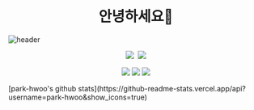 # <h1 align="center">안녕하세요🐥 </h1>
![header](https://capsule-render.vercel.app/api?text=Hey-you!&fontSize=80)
<p align="center"><img src="https://img.shields.io/badge/Python-3766AB?style=flat-square&logo=Python&logoColor=white"/></a>&nbsp  <a href="클릭시 이동할 링크" target="_blank"><img src="https://img.shields.io/badge/JavaScript-00##00?style=flat-square&logo=이미지 이름&logoColor=white"/></a> </p>
<p align= center><img src="https://img.shields.io/badge/01027367243-색코드?style=for-the-badge&logo=이미지 이름&logoColor=black"> <img src="https://img.shields.io/badge/ddd7243@gmail.com-색코드?style=for-the-badge&logo=이미지 이름&logoColor=black"> <img src="https://img.shields.io/badge/korean-색코드?style=for-the-badge&logo=이미지 이름&logoColor=black"></p>
<p> [park-hwoo's github stats](https://github-readme-stats.vercel.app/api?username=park-hwoo&show_icons=true)</p>
<!--
**park-hwoo/park-hwoo** is a ✨ _special_ ✨ repository because its `README.md` (this file) appears on your GitHub profile.

Here are some ideas to get you started:

- my name is 형우 박 ...
- I am studying at the IT Busan Center ...
-->
